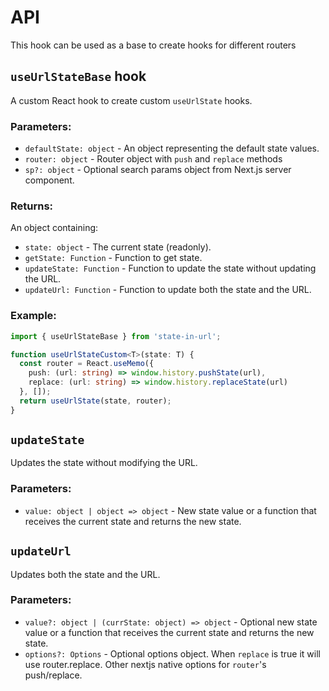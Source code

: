 # API

This hook can be used as a base to create hooks for different routers

## `useUrlStateBase` hook

A custom React hook to create custom `useUrlState` hooks.

### Parameters:

- `defaultState: object` - An object representing the default state values.
- `router: object` - Router object with `push` and `replace` methods
- `sp?: object` - Optional search params object from Next.js server component.

### Returns:

An object containing:
- `state: object` - The current state (readonly).
- `getState: Function` - Function to get state.
- `updateState: Function` - Function to update the state without updating the URL.
- `updateUrl: Function` - Function to update both the state and the URL.

### Example:

```typescript
import { useUrlStateBase } from 'state-in-url';

function useUrlStateCustom<T>(state: T) {
  const router = React.useMemo({
    push: (url: string) => window.history.pushState(url),
    replace: (url: string) => window.history.replaceState(url)
  }, []);
  return useUrlState(state, router);
}
```

## `updateState`

Updates the state without modifying the URL.

### Parameters:

- `value: object | object => object` - New state value or a function that receives the current state and returns the new state.

## `updateUrl`

Updates both the state and the URL.

### Parameters:

- `value?: object | (currState: object) => object` - Optional new state value or a function that receives the current state and returns the new state.
- `options?: Options` - Optional options object. When `replace` is true it will use router.replace. Other nextjs native options for `router`'s push/replace.

